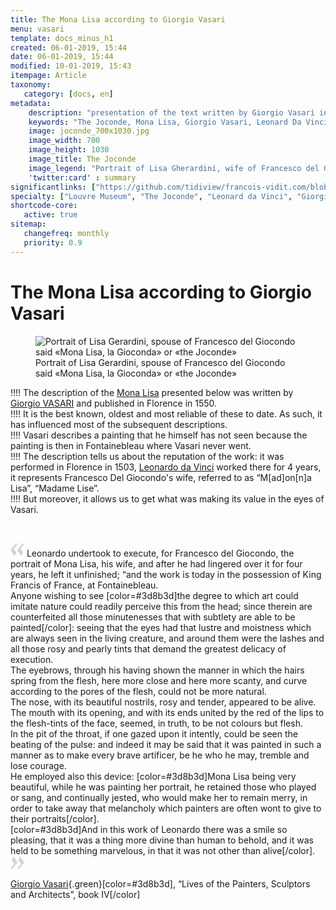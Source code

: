 ```yaml
---
title: The Mona Lisa according to Giorgio Vasari
menu: vasari
template: docs_minus_h1
created: 06-01-2019, 15:44
date: 06-01-2019, 15:44
modified: 10-01-2019, 15:43
itempage: Article
taxonomy:
   category: [docs, en]
metadata:
    description: "presentation of the text written by Giorgio Vasari in 1568 and constituting one of the first descriptions of the portrait of Lisa Gherardini, wife of Francesco del Giocondo, known as «Monna Lisa, the Gioconda» or «the Joconde»."
    keywords: "The Joconde, Mona Lisa, Giorgio Vasari, Leonard Da Vinci"
    image: joconde_700x1030.jpg
    image_width: 700
    image_height: 1030
    image_title: The Joconde
    image_legend: "Portrait of Lisa Gherardini, wife of Francesco del Giocondo, known as «Monna Lisa, the Gioconda» or «the Joconde»"
    'twitter:card' : summary
significantlinks: ["https://github.com/tidiview/francois-vidit.com/blob/develop/user/sites/docs/pages/01.home/01.paris/01.louvre/la-joconde/vasari/docs.en.md"]
specialty: ["Louvre Museum", "The Joconde", "Leonard da Vinci", "Giorgio Vasari"]
shortcode-core:
   active: true
sitemap:
   changefreq: monthly
   priority: 0.9
---
```

# The Mona Lisa according to Giorgio Vasari

<figure><picture>
<source
sizes="(max-width: 767px) 98vw, (min-width: 959px) 50vw, 86vw"
srcset="
/user/sites/docs/pages/01.home/01.paris/01.louvre/01.la-joconde/01.vasari/la-joconde-280.webp 280w,
/user/sites/docs/pages/01.home/01.paris/01.louvre/01.la-joconde/01.vasari/la-joconde-380.webp 380w,
/user/sites/docs/pages/01.home/01.paris/01.louvre/01.la-joconde/01.vasari/la-joconde-480.webp 480w,
/user/sites/docs/pages/01.home/01.paris/01.louvre/01.la-joconde/01.vasari/la-joconde-640.webp 640w,
/user/sites/docs/pages/01.home/01.paris/01.louvre/01.la-joconde/01.vasari/la-joconde-840.webp 840w,
/user/sites/docs/pages/01.home/01.paris/01.louvre/01.la-joconde/01.vasari/la-joconde-1280.webp 1280w,
/user/sites/docs/pages/01.home/01.paris/01.louvre/01.la-joconde/01.vasari/la-joconde-1600.webp 1600w,
/user/sites/docs/pages/01.home/01.paris/01.louvre/01.la-joconde/01.vasari/la-joconde-1920.webp 1920w"
type="image/webp" />
<img
src="/user/sites/docs/pages/01.home/01.paris/01.louvre/01.la-joconde/01.vasari/la-joconde-840.jpg" title="Portrait of Lisa Gerardini, spouse of Francesco del Giocondo said «Mona Lisa, la Gioconda» or «the Joconde»" alt="Portrait of Lisa Gerardini, spouse of Francesco del Giocondo said «Mona Lisa, la Gioconda» or «the Joconde»" class="class-diane-img"
sizes="(max-width: 767px) 98vw, (min-width: 959px) 50vw, 86vw"
srcset="
/user/sites/docs/pages/01.home/01.paris/01.louvre/01.la-joconde/01.vasari/la-joconde-280.jpg 280w,
/user/sites/docs/pages/01.home/01.paris/01.louvre/01.la-joconde/01.vasari/la-joconde-380.jpg 380w,
/user/sites/docs/pages/01.home/01.paris/01.louvre/01.la-joconde/01.vasari/la-joconde-480.jpg 480w,
/user/sites/docs/pages/01.home/01.paris/01.louvre/01.la-joconde/01.vasari/la-joconde-640.jpg 640w,
/user/sites/docs/pages/01.home/01.paris/01.louvre/01.la-joconde/01.vasari/la-joconde-840.jpg 840w,
/user/sites/docs/pages/01.home/01.paris/01.louvre/01.la-joconde/01.vasari/la-joconde-1280.jpg 1280w,
/user/sites/docs/pages/01.home/01.paris/01.louvre/01.la-joconde/01.vasari/la-joconde-1600.jpg 1600w,
/user/sites/docs/pages/01.home/01.paris/01.louvre/01.la-joconde/01.vasari/la-joconde-1920.jpg 1920w" id="zephyr_et_flore">
</picture><figcaption>Portrait of Lisa Gerardini, spouse of Francesco del Giocondo said «Mona Lisa, la Gioconda» or «the Joconde»</figcaption></figure>

!!!! The description of the [Mona Lisa][2] presented below was written by [Giorgio VASARI][1] and published in Florence in 1550.  
!!!! It is the best known, oldest and most reliable of these to date. As such, it has influenced most of the subsequent descriptions.  
!!!! Vasari describes a painting that he himself has not seen because the painting is then in Fontainebleau where Vasari never went.  
!!!! The description tells us about the reputation of the work: it was performed in Florence in 1503, [Leonardo da Vinci][3] worked there for 4 years, it represents Francesco Del Giocondo's wife, referred to as “M[ad]on[n]a Lisa”, “Madame Lise”.  
!!!! But moreover, it allows us to get what was making its value in the eyes of Vasari.

<br>

<span><svg xmlns="http://www.w3.org/2000/svg" width="22px" height="22px" viewBox="0 0 78 78" fill="lightgrey" opacity="1"><path d="M76.5 9.0009L57.0898 32.605c-.88226 1.10283-.88226 1.54397-.88226 1.76454 0 1.10286 1.76455 3.30857 2.8674 4.632l13.0167 14.99877L61.50123 74.9545 50.4727 59.51456c-2.87047-3.97028-10.80793-15.88413-10.80793-19.19267 0-1.76458.6617-2.4263 6.6171-9.7051C60.8395 12.74754 63.04522 10.98297 70.98575 3.0455L76.5 9.00092zm-38.16172 0L18.9281 32.605c-.88228 1.10283-.88228 1.54397-.88228 1.76454 0 1.10286 1.76457 3.30857 2.86742 4.632L33.92688 54.0003 23.3395 74.9545 12.30793 59.51456C9.44053 55.54428 1.5 43.63043 1.5 40.3219c0-1.76458.6617-2.4263 6.6171-9.7051C22.67475 12.74754 24.88043 10.98297 32.82097 3.0455l5.51732 5.9554z"/></svg></span> 
Leonardo undertook to execute, for Francesco del Giocondo, the portrait of Mona Lisa, his wife, and after he had lingered over it for four years, he left it unfinished; 
“and the work is today in the possession of King Francis of France, at Fontainebleau.   
Anyone wishing to see [color=#3d8b3d]the degree to which art could imitate nature could readily perceive this from the head;  since therein are counterfeited all those minutenesses that with subtlety are able to be painted[/color]: 
seeing that the eyes had that lustre and moistness which are always seen in the living creature, 
and around them were the lashes and all those rosy and pearly tints that demand the greatest delicacy of execution.   
The eyebrows, through his having shown the manner in which the hairs spring from the flesh, here more close and here more scanty, and curve according to the pores of the flesh, could not be more natural.   
The nose, with its beautiful nostrils, rosy and tender, appeared to be alive.   
The mouth with its opening, and with its ends united by the red of the lips to the flesh-tints of the face, seemed, in truth, to be not colours but flesh.   
In the pit of the throat, if one gazed upon it intently, could be seen the beating of the pulse: 
and indeed it may be said that it was painted in such a manner as to make every brave artificer, be he who he may, tremble and lose courage.   
He employed also this device: [color=#3d8b3d]Mona Lisa being very beautiful, while he was painting her portrait, he retained those who played or sang, and continually jested, who would make her to remain merry, in order to take away that melancholy which painters are often wont to give to their portraits[/color].   
[color=#3d8b3d]And in this work of Leonardo there was a smile so pleasing, that it was a thing more divine than human to behold, and it was held to be something marvelous, in that it was not other than alive[/color]. <span><svg xmlns="http://www.w3.org/2000/svg" width="22px" height="22px" viewBox="0 0 78 78" fill="lightgrey" opacity="1"><path d="M1.5 68.9991L20.9102 45.395c.88226-1.10283.88226-1.54397.88226-1.76454 0-1.10286-1.76455-3.30857-2.8674-4.632L5.90836 23.9997 16.49877 3.0455 27.5273 18.48544c2.87047 3.97028 10.80793 15.88413 10.80793 19.19267 0 1.76458-.6617 2.4263-6.6171 9.7051C17.1605 65.25246 14.95478 67.01703 7.01425 74.9545L1.5 68.99908zm38.16172 0L59.0719 45.395c.88228-1.10283.88228-1.54397.88228-1.76454 0-1.10286-1.76457-3.30857-2.86742-4.632L44.07312 23.9997 54.6605 3.0455l11.03157 15.43992C68.55947 22.45572 76.5 34.36957 76.5 37.6781c0 1.76458-.6617 2.4263-6.6171 9.7051C55.32526 65.25246 53.11957 67.01703 45.17904 74.9545l-5.51732-5.9554z"/></svg></span>

[Giorgio Vasari][1]{.green}[color=#3d8b3d], “Lives of the Painters, Sculptors and Architects”, book IV[/color]

[1]: https://en.wikipedia.org/wiki/Giorgio_Vasari "https://en.wikipedia.org/wiki/Giorgio_Vasari"
[2]: https://en.wikipedia.org/wiki/Mona_Lisa "https://en.wikipedia.org/wiki/Mona_Lisa"
[3]: https://en.wikipedia.org/wiki/Leonardo_da_Vinci "https://en.wikipedia.org/wiki/Leonardo_da_Vinci"